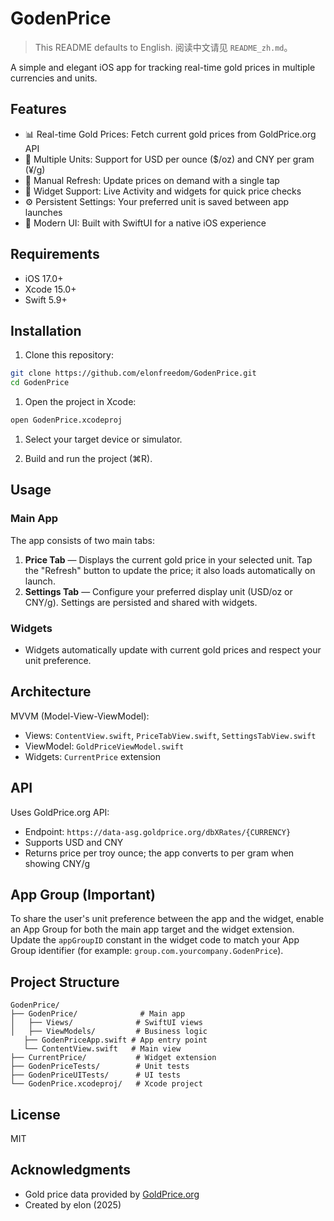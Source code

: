 # GodenPrice

> This README defaults to English. 阅读中文请见 `README_zh.md`。

A simple and elegant iOS app for tracking real-time gold prices in multiple currencies and units.

## Features

- 📊 Real-time Gold Prices: Fetch current gold prices from GoldPrice.org API
- 💱 Multiple Units: Support for USD per ounce ($/oz) and CNY per gram (¥/g)
- 🔄 Manual Refresh: Update prices on demand with a single tap
- 📱 Widget Support: Live Activity and widgets for quick price checks
- ⚙️ Persistent Settings: Your preferred unit is saved between app launches
- 🎨 Modern UI: Built with SwiftUI for a native iOS experience

## Requirements

- iOS 17.0+
- Xcode 15.0+
- Swift 5.9+

## Installation

1. Clone this repository:

```bash
git clone https://github.com/elonfreedom/GodenPrice.git
cd GodenPrice
```

1. Open the project in Xcode:

```bash
open GodenPrice.xcodeproj
```

1. Select your target device or simulator.

1. Build and run the project (⌘R).

## Usage

### Main App

The app consists of two main tabs:

1. **Price Tab** — Displays the current gold price in your selected unit. Tap the "Refresh" button to update the price; it also loads automatically on launch.
2. **Settings Tab** — Configure your preferred display unit (USD/oz or CNY/g). Settings are persisted and shared with widgets.

### Widgets

- Widgets automatically update with current gold prices and respect your unit preference.

## Architecture

MVVM (Model-View-ViewModel):

- Views: `ContentView.swift`, `PriceTabView.swift`, `SettingsTabView.swift`
- ViewModel: `GoldPriceViewModel.swift`
- Widgets: `CurrentPrice` extension

## API

Uses GoldPrice.org API:

- Endpoint: `https://data-asg.goldprice.org/dbXRates/{CURRENCY}`
- Supports USD and CNY
- Returns price per troy ounce; the app converts to per gram when showing CNY/g

## App Group (Important)

To share the user's unit preference between the app and the widget, enable an App Group for both the main app target and the widget extension. Update the `appGroupID` constant in the widget code to match your App Group identifier (for example: `group.com.yourcompany.GodenPrice`).

## Project Structure

```text
GodenPrice/
├── GodenPrice/              # Main app
│   ├── Views/              # SwiftUI views
│   ├── ViewModels/         # Business logic
   ├── GodenPriceApp.swift # App entry point
   └── ContentView.swift   # Main view
├── CurrentPrice/           # Widget extension
├── GodenPriceTests/        # Unit tests
├── GodenPriceUITests/      # UI tests
└── GodenPrice.xcodeproj/   # Xcode project
```

## License

MIT

## Acknowledgments

- Gold price data provided by [GoldPrice.org](https://goldprice.org)
- Created by elon (2025)
